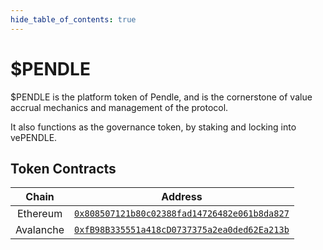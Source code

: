 ```yaml
---
hide_table_of_contents: true
---
```


# $PENDLE

$PENDLE is the platform token of Pendle, and is the cornerstone of value accrual mechanics and management of the protocol.

It also functions as the governance token, by staking and locking into vePENDLE.

## Token Contracts

|   Chain   |                                                         Address                                                          |
| :-------: | :----------------------------------------------------------------------------------------------------------------------: |
| Ethereum  | [`0x808507121b80c02388fad14726482e061b8da827`](https://etherscan.io/address/0x808507121b80c02388fad14726482e061b8da827/) |
| Avalanche | [`0xfB98B335551a418cD0737375a2ea0ded62Ea213b`](https://snowtrace.io/address/0xfB98B335551a418cD0737375a2ea0ded62Ea213b/) |
